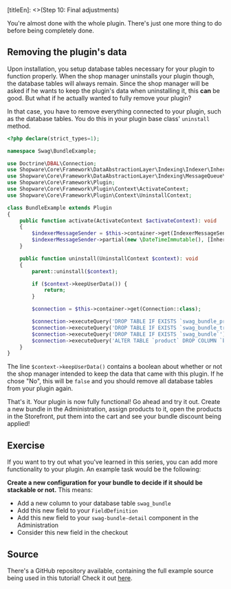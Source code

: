 [titleEn]: <>(Step 10: Final adjustments)

You're almost done with the whole plugin. There's just one more thing to do before being completely done.

## Removing the plugin's data

Upon installation, you setup database tables necessary for your plugin to function properly.
When the shop manager uninstalls your plugin though, the database tables will always remain. Since the shop manager will be asked if he wants to keep
the plugin's data when uninstalling it, this **can** be good. But what if he actually wanted to fully remove your plugin?

In that case, you have to remove everything connected to your plugin, such as the database tables.
You do this in your plugin base class' `uninstall` method.

```php
<?php declare(strict_types=1);

namespace Swag\BundleExample;

use Doctrine\DBAL\Connection;
use Shopware\Core\Framework\DataAbstractionLayer\Indexing\Indexer\InheritanceIndexer;
use Shopware\Core\Framework\DataAbstractionLayer\Indexing\MessageQueue\IndexerMessageSender;
use Shopware\Core\Framework\Plugin;
use Shopware\Core\Framework\Plugin\Context\ActivateContext;
use Shopware\Core\Framework\Plugin\Context\UninstallContext;

class BundleExample extends Plugin
{
    public function activate(ActivateContext $activateContext): void
    {
        $indexerMessageSender = $this->container->get(IndexerMessageSender::class);
        $indexerMessageSender->partial(new \DateTimeImmutable(), [InheritanceIndexer::getName()]);
    }

    public function uninstall(UninstallContext $context): void
    {
        parent::uninstall($context);

        if ($context->keepUserData()) {
            return;
        }

        $connection = $this->container->get(Connection::class);

        $connection->executeQuery('DROP TABLE IF EXISTS `swag_bundle_product`');
        $connection->executeQuery('DROP TABLE IF EXISTS `swag_bundle_translation`');
        $connection->executeQuery('DROP TABLE IF EXISTS `swag_bundle`');
        $connection->executeQuery('ALTER TABLE `product` DROP COLUMN `bundles`');
    }
}
```

The line `$context->keepUserData()` contains a boolean about whether or not the shop manager intended to keep the data that came with this plugin.
If he chose "No", this will be `false` and you should remove all database tables from your plugin again.

That's it. Your plugin is now fully functional!
Go ahead and try it out. Create a new bundle in the Administration, assign products to it, open the products in the Storefront, put them into the cart and see your
bundle discount being applied!

## Exercise

If you want to try out what you've learned in this series, you can add more functionality to your plugin.
An example task would be the following:

**Create a new configuration for your bundle to decide if it should be stackable or not.**
This means:
- Add a new column to your database table `swag_bundle`
- Add this new field to your `FieldDefinition`
- Add this new field to your `swag-bundle-detail` component in the Administration
- Consider this new field in the checkout

## Source

There's a GitHub repository available, containing the full example source being used in this tutorial!
Check it out [here](https://github.com/shopware/swag-docs-bundle-example).
